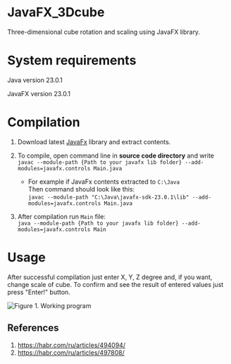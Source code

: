 # JavaFX_3Dcube
Three-dimensional cube rotation and scaling using JavaFX library.

# System requirements
Java version 23.0.1

JavaFX version 23.0.1

# Compilation

1. Download latest [JavaFx](https://gluonhq.com/products/javafx/) library and extract contents.

2. To compile, open command line in __source code directory__ and write  
   `javac --module-path {Path to your javafx lib folder} --add-modules=javafx.controls Main.java`

    - For example if JavaFx contents extracted to `С:\Java`  
      Then command should look like this:  
      `javac --module-path "C:\Java\javafx-sdk-23.0.1\lib" --add-modules=javafx.controls Main.java`

4. After compilation run `Main` file:  
   `java --module-path {Path to your javafx lib folder} --add-modules=javafx.controls Main`

# Usage

After successful compilation just enter X, Y, Z degree and, if you want, change scale of cube. To confirm and see the result of entered values just press "Enter!" button.

![Figure 1. Working program]([/main/javafx_3dcube.png](https://github.com/titemov/JavaFX_3Dcube/blob/main/javafx_3dcube.png))




## References
1. https://habr.com/ru/articles/494094/
2. https://habr.com/ru/articles/497808/
